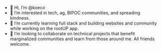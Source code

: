 

- 👋 Hi, I’m @koeco
- 👀 I’m interested in tech, ag, BIPOC communities, and spreading kindness.
- 🌱 I’m currently learning full stack and building websites and community while working on the rootUP app.
- 💞️ I’m looking to collaborate on technical projects that benefit marginalized communities and learn from those around me. All friends welcome.
<!---

- 📫 How to reach me ...<br><ul>
      <li> on discord: ri2022#9014</li>
      <li> on Twitch: ri2022</li>
</ul>

koeco/koeco is a ✨ special ✨ repository because its `README.md` (this file) appears on your GitHub profile.
You can click the Preview link to take a look at your changes.
--->
